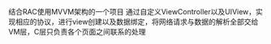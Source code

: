 结合RAC使用MVVM架构的一个项目
通过自定义ViewController以及UIView，实现相应的协议，进行view创建以及数据绑定，将网络请求与数据的解析全部交给VM层，C层只负责各个页面之间联系的处理
